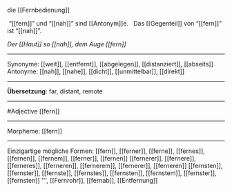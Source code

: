 die [[Fernbedienung]]

 “[[fern]]” und “[[nah]]” sind [[Antonym]]e.
  Das [[Gegenteil]] von “[[fern]]” ist “[[nah]]”.


*Der [[Haut]] so [[nah]], dem Auge [[fern]]*  

---
Synonyme: [[weit]], [[entfernt]], [[abgelegen]], [[distanziert]], [[abseits]]
Antonyme: [[nah]], [[nahe]], [[dicht]], [[unmittelbar]], [[direkt]]

---
**Übersetzung**:
far, distant, remote

---
#Adjective [[fern]]

---
Morpheme:
[[fern]]

---


Einzigartige mögliche Formen: 
[[fern]], [[ferner]], [[ferne]], [[fernes]], [[fernen]], [[fernem]], [[ferner]], [[fernen]]
[[fernerer]], [[fernere]], [[ferneres]], [[ferneren]], [[fernerem]], [[fernerer]], [[ferneren]]
[[fernsten]], [[fernster]], [[fernste]], [[fernstes]], [[fernsten]], [[fernstem]], [[fernster]], [[fernsten]]
''', [[Fernrohr]], [[fernab]], [[Entfernung]]